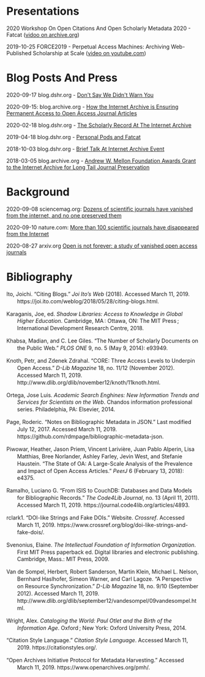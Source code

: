 
# Presentations

2020 Workshop On Open Citations And Open Scholarly Metadata 2020 - Fatcat ([vidoo on archive.org](https://archive.org/details/fatcat_workshop_open_citations_open_scholarly_metadata_2020))

2019-10-25 FORCE2019 - Perpetual Access Machines: Archiving Web-Published Scholarship at Scale ([video on youtube.com](https://www.youtube.com/watch?v=PARqfbYIdXQ))


# Blog Posts And Press

2020-09-17 blog.dshr.org - [Don't Say We Didn't Warn You](https://blog.dshr.org/2020/09/dont-say-we-didnt-warn-you.html)

2020-09-15: blog.archive.org - [How the Internet Archive is Ensuring Permanent Access to Open Access Journal Articles](http://blog.archive.org/2020/09/15/how-the-internet-archive-is-ensuring-permanent-access-to-open-access-journal-articles/)

2020-02-18 blog.dshr.org - [The Scholarly Record At The Internet Archive](https://blog.dshr.org/2020/02/the-scholarly-record-at-internet-archive.html)

2019-04-18 blog.dshr.org - [Personal Pods and Fatcat](https://blog.dshr.org/2019/04/personal-pods-and-fatcat.html)

2018-10-03 blog.dshr.org - [Brief Talk At Internet Archive Event](https://blog.dshr.org/2018/10/brief-talk-at-internet-archive-event.html)

2018-03-05 blog.archive.org - [Andrew W. Mellon Foundation Awards Grant to the Internet Archive for Long Tail Journal Preservation](https://blog.archive.org/2018/03/05/andrew-w-mellon-foundation-awards-grant-to-the-internet-archive-for-long-tail-journal-preservation/)


# Background

<!-- TODO: move these to bibliography instead? -->

2020-09-08 sciencemag.org: [Dozens of scientific journals have vanished from the internet, and no one preserved them](https://www.sciencemag.org/news/2020/09/dozens-scientific-journals-have-vanished-internet-and-no-one-preserved-them)

2020-09-10 nature.com: [More than 100 scientific journals have disappeared from the Internet](https://www.nature.com/articles/d41586-020-02610-z)

2020-08-27 arxiv.org [Open is not forever: a study of vanished open access journals](https://arxiv.org/abs/2008.11933)


# Bibliography

<!-- On zbib.org: https://zbib.org/f53f7e0032ff4268a9a5f3e13aff13b9 -->

<div class="csl-bib-body" style="line-height: 1.35; margin-left: 2em; text-indent:-2em;">
  <div class="csl-entry" style="margin-bottom: 1em;">Ito, Joichi. “Citing Blogs.” <i>Joi Ito’s Web</i> (2018). Accessed March 11, 2019. https://joi.ito.com/weblog/2018/05/28/citing-blogs.html.</div>
  <div class="csl-entry" style="margin-bottom: 1em;">Karaganis, Joe, ed. <i>Shadow Libraries: Access to Knowledge in Global Higher Education</i>. Cambridge, MA : Ottawa, ON: The MIT Press ; International Development Research Centre, 2018.</div>
  <div class="csl-entry" style="margin-bottom: 1em;">Khabsa, Madian, and C. Lee Giles. “The Number of Scholarly Documents on the Public Web.” <i>PLOS ONE</i> 9, no. 5 (May 9, 2014): e93949.</div>
  <div class="csl-entry" style="margin-bottom: 1em;">Knoth, Petr, and Zdenek Zdrahal. “CORE: Three Access Levels to Underpin Open Access.” <i>D-Lib Magazine</i> 18, no. 11/12 (November 2012). Accessed March 11, 2019. http://www.dlib.org/dlib/november12/knoth/11knoth.html.</div>
  <div class="csl-entry" style="margin-bottom: 1em;">Ortega, Jose Luis. <i>Academic Search Enghines: New Information Trends and Services for Scientists on the Web</i>. Chandos information professional series. Philadelphia, PA: Elsevier, 2014.</div>
  <div class="csl-entry" style="margin-bottom: 1em;">Page, Roderic. “Notes on Bibliographic Metadata in JSON.” Last modified July 12, 2017. Accessed March 11, 2019. https://github.com/rdmpage/bibliographic-metadata-json.</div>
  <div class="csl-entry" style="margin-bottom: 1em;">Piwowar, Heather, Jason Priem, Vincent Larivière, Juan Pablo Alperin, Lisa Matthias, Bree Norlander, Ashley Farley, Jevin West, and Stefanie Haustein. “The State of OA: A Large-Scale Analysis of the Prevalence and Impact of Open Access Articles.” <i>PeerJ</i> 6 (February 13, 2018): e4375.</div>
  <div class="csl-entry" style="margin-bottom: 1em;">Ramalho, Luciano G. “From ISIS to CouchDB: Databases and Data Models for Bibliographic Records.” <i>The Code4Lib Journal</i>, no. 13 (April 11, 2011). Accessed March 11, 2019. https://journal.code4lib.org/articles/4893.</div>
  <div class="csl-entry" style="margin-bottom: 1em;">rclark1. “DOI-like Strings and Fake DOIs.” Website. <i>Crossref</i>. Accessed March 11, 2019. https://www.crossref.org/blog/doi-like-strings-and-fake-dois/.</div>
  <div class="csl-entry" style="margin-bottom: 1em;">Svenonius, Elaine. <i>The Intellectual Foundation of Information Organization</i>. First MIT Press paperback ed. Digital libraries and electronic publishing. Cambridge, Mass.: MIT Press, 2009.</div>
  <div class="csl-entry" style="margin-bottom: 1em;">Van de Sompel, Herbert, Robert Sanderson, Martin Klein, Michael L. Nelson, Bernhard Haslhofer, Simeon Warner, and Carl Lagoze. “A Perspective on Resource Synchronization.” <i>D-Lib Magazine</i> 18, no. 9/10 (September 2012). Accessed March 11, 2019. http://www.dlib.org/dlib/september12/vandesompel/09vandesompel.html.</div>
  <div class="csl-entry" style="margin-bottom: 1em;">Wright, Alex. <i>Cataloging the World: Paul Otlet and the Birth of the Information Age</i>. Oxford ; New York: Oxford University Press, 2014.</div>
  <div class="csl-entry" style="margin-bottom: 1em;">“Citation Style Language.” <i>Citation Style Language</i>. Accessed March 11, 2019. https://citationstyles.org/.</div>
  <div class="csl-entry">“Open Archives Initiative Protocol for Metadata Harvesting.” Accessed March 11, 2019. https://www.openarchives.org/pmh/.</div>
</div>

<!--

Embargo, Tasini, and “Opted Out”: How Many Journal Articles Are Missing from Full-Text Databases. Xiaotian Chen

-->
